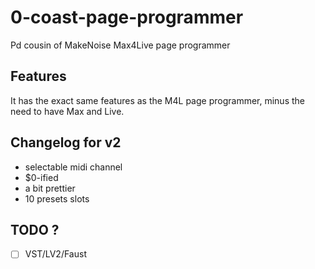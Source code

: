 # 0-coast-page-programmer
Pd cousin of MakeNoise Max4Live page programmer

## Features
It has the exact same features as the M4L page programmer, minus the need to have Max and Live.

## Changelog for v2
- selectable midi channel
- $0-ified
- a bit prettier
- 10 presets slots

## TODO ?
- [ ] VST/LV2/Faust
